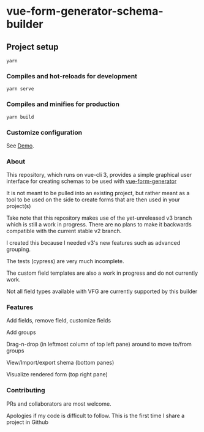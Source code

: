 # vue-form-generator-schema-builder

## Project setup
```
yarn
```

### Compiles and hot-reloads for development
```
yarn serve
```

### Compiles and minifies for production
```
yarn build
```

### Customize configuration
See [Demo](http://github.vue.vfg-schema-builder.cbass.dev/).

### About
This repository, which runs on vue-cli 3, provides a simple graphical user interface for creating schemas to be used with [vue-form-generator](https://github.com/vue-generators/vue-form-generator)

It is not meant to be pulled into an existing project, but rather meant as a tool to be used on the side to create forms that are then used in your project(s)

Take note that this repository makes use of the yet-unreleased v3 branch which is still a work in progress. There are no plans to make it backwards compatible with the current stable v2 branch.

I created this because I needed v3's new features such as advanced grouping.

The tests (cypress) are very much incomplete.

The custom field templates are also a work in progress and do not currently work.

Not all field types available with VFG are currently supported by this builder

### Features
Add fields, remove field, customize fields

Add groups

Drag-n-drop (in leftmost column of top left pane) around to move to/from groups

View/Import/export shema (bottom panes)

Visualize rendered form (top right pane)


### Contributing
PRs and collaborators are most welcome.

Apologies if my code is difficult to follow. This is the first time I share a project in Github
